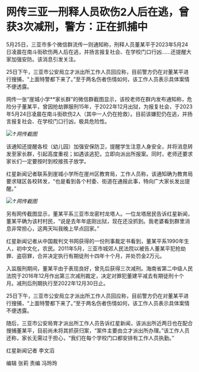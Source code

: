# 网传三亚一刑释人员砍伤2人后在逃，曾获3次减刑，警方：正在抓捕中

5月25日，三亚市多个微信群流传一则通知称，刑释人员董某平于2023年5月24日凌晨在南斗街砍伤两人后在逃，并扬言报复社会、在学校门口行凶……还提醒大家加强安防。该消息引发关注。

25日下午，三亚市公安局立才派出所工作人员回应称，目前警方仍在对董某平进行搜捕，“上面特警都下来了。”至于两名伤者伤情如何，该工作人员表示具体案情不便透露。

网传一张“崖城小学**家长群”的微信群截图显示，该校老师在群内发布通知称，危险分子董某平，曾因抢劫罪服刑15年，于2022年12月出狱，为报复社会，于2023年5月24日凌晨在南斗街砍伤2人（其中一人仍在抢救）。目前该嫌犯仍在逃，并扬言报复社会、在学校门口行凶，极具危险性。

![](https://inews.gtimg.com/om_bt/OM2QZlck4iEBQAU9UyV2agjwlCrHPg_Cdkq-e6GVBFGbAAA/1000)_↑网传截图_

该通知还提醒各校（幼儿园）加强安保防卫，提醒学生注意人身安全，并将消息转发至家长群，引起高度重视；如遇该逃犯，立即向派出所报案。同时，老师还要求家长们一定要按时到校接孩子放学。

红星新闻记者联系到崖城小学所在崖州区教育局，工作人员称，该通知确为教育局要求辖区各校转发，“也是看到各个村委、街道在通报此事，特向广大家长发出提醒。”

![](https://inews.gtimg.com/om_bt/OuCXbGXmPAqggMn4ZjH4y2bDaYqIarvpKffem6VUBG-BAAA/1000)_↑网传截图_

另有网传截图显示，董某平系三亚市龙密村龙塔人。一位龙塔居民告诉红星新闻，董某平确为该村村民，“说是去年年底刚出狱，现在还没抓到。我老婆看到群里消息非常担心，这两天叫我晚上早点回家。”

红星新闻记者从中国裁判文书网获得的一份刑事裁定书看到，董某平系1990年生人，初中文化，农民。2011年5月，三亚市城郊人民法院以被告人董某平犯抢劫罪、盗窃罪，合并决定执行有期徒刑十四年十个月，并处罚金2万元。

入监服刑期间，董某平由于表现良好，曾先后获得三次减刑。海南省第二中级人民法院于2016年12月作出第三次减刑裁定，决定对罪犯董建平减去有期徒刑十个月。减刑后刑期执行至2022年12月30日止。

25日下午，三亚市公安局立才派出所工作人员回应称，目前警方仍在对董某平进行搜捕，“上面特警都下来了。”至于两名伤者伤情如何，该工作人员表示具体案情不便透露。

随后，三亚市公安局育才派出所工作人员告诉红星新闻，该派出所近两日也在配合搜捕董某平，目前尚未将其抓获归案，“案件主要由立才派出所办理。”该工作人员还称，家长无需过于担心，“我们在每个学校门口都安排有工作人员执勤。”

红星新闻记者 李文滔

编辑 张莉 责编 冯玲玲

